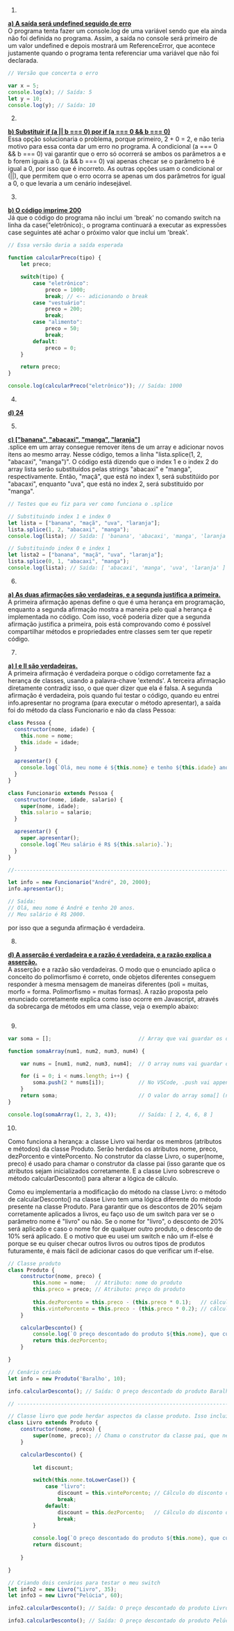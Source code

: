 1.

<ins>**a) A saída será undefined seguido de erro**</ins>
<br>
O programa tenta fazer um console.log de uma variável sendo que ela ainda não foi definida no programa. Assim, a saída no console será primeiro de um valor undefined e depois mostrará um ReferenceError, que acontece justamente quando o programa tenta referenciar uma variável que não foi declarada.

```javascript
// Versão que concerta o erro

var x = 5;
console.log(x); // Saída: 5
let y = 10;
console.log(y); // Saída: 10
```

2.

<ins>**b) Substituir if (a || b === 0) por if (a === 0 && b === 0)**</ins>
<br>
Essa opção solucionaria o problema, porque primeiro, 2 + 0 = 2, e não teria motivo para essa conta dar um erro no programa. A condicional (a === 0 && b === 0) vai garantir que o erro só ocorrerá se ambos os parâmetros a e b forem iguais a 0. (a && b === 0) vai apenas checar se o parâmetro b é igual a 0, por isso que é incorreto. As outras opções usam o condicional or (||), que permitem que o erro ocorra se apenas um dos parâmetros for igual a 0, o que levaria a um cenário indesejável.

3.

<ins>**b) O código imprime 200**</ins>
<br>
Já que o código do programa não inclui um 'break' no comando switch na linha da case("eletrônico):, o programa continuará a executar as expressões case seguintes até achar o próximo valor que inclui um 'break'.

```javascript
// Essa versão daria a saída esperada

function calcularPreco(tipo) {
    let preco;

    switch(tipo) {
        case "eletrônico":
            preco = 1000;
            break; // <-- adicionando o break
        case "vestuário":
            preco = 200;
            break;
        case "alimento":
            preco = 50;
            break;
        default:
            preco = 0;
    }

    return preco;
}

console.log(calcularPreco("eletrônico")); // Saída: 1000
```

4.

<ins>**d) 24**</ins>

5.

<ins>**c) ["banana", "abacaxi", "manga", "laranja"]**</ins>
<br>
.splice em um array consegue remover itens de um array e adicionar novos itens ao mesmo array. Nesse código, temos a linha "lista.splice(1, 2, "abacaxi", "manga")". O código está dizendo que o index 1 e o index 2 do array lista serão substituídos pelas strings "abacaxi" e "manga", respectivamente. Então, "maçã", que está no index 1, será substitúido por "abacaxi", enquanto "uva", que está no index 2, será substituído por "manga".

```javascript
// Testes que eu fiz para ver como funciona o .splice

// Substituindo index 1 e index 0
let lista = ["banana", "maçã", "uva", "laranja"];
lista.splice(1, 2, "abacaxi", "manga");
console.log(lista); // Saída: [ 'banana', 'abacaxi', 'manga', 'laranja' ]

// Substituindo index 0 e index 1
let lista2 = ["banana", "maçã", "uva", "laranja"];
lista.splice(0, 1, "abacaxi", "manga");
console.log(lista); // Saída: [ 'abacaxi', 'manga', 'uva', 'laranja' ]
```


6.

<ins>**a) As duas afirmações são verdadeiras, e a segunda justifica a primeira.**</ins>
<br>
A primeira afirmação apenas define o que é uma herança em programação, enquanto a segunda afirmação mostra a maneira pelo qual a herança é implementada no código. Com isso, você poderia dizer que a segunda afirmação justifica a primeira, pois está comprovando como é possível compartilhar métodos e propriedades entre classes sem ter que repetir código.

7.

<ins>**a) I e II são verdadeiras.**</ins>
<br>
A primeira afirmação é verdadeira porque o código corretamente faz a herança de classes, usando a palavra-chave 'extends'. A terceira afirmação diretamente contradiz isso, o que quer dizer que ela é falsa. A segunda afirmação é verdadeira, pois quando fui testar o código, quando eu entrei info.apresentar no programa (para executar o método apresentar), a saída foi do método da class Funcionario e não da class Pessoa:

```javascript
class Pessoa {
  constructor(nome, idade) {
    this.nome = nome;
    this.idade = idade;
  }

  apresentar() {
    console.log(`Olá, meu nome é ${this.nome} e tenho ${this.idade} anos.`);
  }
}

class Funcionario extends Pessoa {
  constructor(nome, idade, salario) {
    super(nome, idade);
    this.salario = salario;
  }

  apresentar() {
    super.apresentar();
    console.log(`Meu salário é R$ ${this.salario}.`);
  }
}

//----------------------------------------------------------------------------------

let info = new Funcionario("André", 20, 2000);
info.apresentar();

// Saída:
// Olá, meu nome é André e tenho 20 anos.
// Meu salário é R$ 2000.
```

por isso que a segunda afirmação é verdadeira.

8.

<ins>**d) A asserção é verdadeira e a razão é verdadeira, e a razão explica a asserção.**</ins>
<br>
A asserção e a razão são verdadeiras. O modo que o enunciado aplica o conceito do polimorfismo é correto, onde objetos diferentes conseguem responder à mesma mensagem de maneiras diferentes (poli = muitas, morfo = forma. Polimorfismo = muitas formas). A razão proposta pelo enunciado corretamente explica como isso ocorre em Javascript, através da sobrecarga de métodos em uma classe, veja o exemplo abaixo:

```javascript

```

9.

```javascript
var soma = [];                            // Array que vai guardar os dobros dos valores do array nums[]

function somaArray(num1, num2, num3, num4) {

    var nums = [num1, num2, num3, num4];  // O array nums vai guardar os valores dos parâmetros da função somaArray, para que o cálculo dos dobros possa ser feito no loop for usando os valores de index da lista

    for (i = 0; i < nums.length; i++) {
        soma.push(2 * nums[i]);           // No VSCode, .push vai append (adicionar no final da lista) a multiplicação (2 * nums[i])
    }
    return soma;                          // O valor do array soma[] (nesse exemplo [2, 4, 6, 8]) será retornado para a função somaArray (somaArray será igual a [2, 4, 6, 8])
}

console.log(somaArray(1, 2, 3, 4));       // Saída: [ 2, 4, 6, 8 ]
```

10.

Como funciona a herança: a classe Livro vai herdar os membros (atributos e métodos) da classe Produto. Serão herdados os atributos nome, preco, dezPorcento e vintePorcento. No construtor da classe Livro, o super(nome, preco) é usado para chamar o construtor da classe pai (isso garante que os atributos sejam inicializados corretamente. E a classe Livro sobrescreve o método calcularDesconto() para alterar a lógica de cálculo.

Como eu implementaria a modificação do método na classe Livro: o método de calcularDesconto() na classe Livro tem uma lógica diferente do método presente na classe Produto. Para garantir que os descontos de 20% sejam corretamente aplicados a livros, eu faço uso de um switch para ver se o parâmetro nome é "livro" ou não. Se o nome for "livro", o desconto de 20% será aplicado e caso o nome for de qualquer outro produto, o desconto de 10% será aplicado. E o motivo que eu usei um switch e não um if-else é porque se eu quiser checar outros livros ou outros tipos de produtos futuramente, é mais fácil de adicionar casos do que verificar um if-else.

```javascript
// Classe produto
class Produto {
    constructor(nome, preco) {
        this.nome = nome;   // Atributo: nome do produto
        this.preco = preco; // Atributo: preço do produto
        
        this.dezPorcento = this.preco - (this.preco * 0.1);   // cálculo de 10% será um atributo que será usado nos métodos
        this.vintePorcento = this.preco - (this.preco * 0.2); // cálculo de 20% será um atributo que será usado nos métodos
    }

    calcularDesconto() {
        console.log(`O preço descontado do produto ${this.nome}, que custava R$ ${this.preco.toFixed(2)}, é R$ ${this.dezPorcento.toFixed(2)}`);
        return this.dezPorcento;
    }

}

// Cenário criado
let info = new Produto('Baralho', 10);

info.calcularDesconto(); // Saída: O preço descontado do produto Baralho, que custava R$ 10.00, é de R$ 9.00

// -------------------------------------------------------------------------------------------------------------------

// Classe livro que pode herdar aspectos da classe produto. Isso inclui as variáveis que farão os cálculos dos descontos
class Livro extends Produto {
    constructor(nome, preco) {
        super(nome, preco); // Chama o construtor da classe pai, que nesse caso é Produto
    }

    calcularDesconto() {
        
        let discount;

        switch(this.nome.toLowerCase()) {
            case "livro":
                discount = this.vintePorcento; // Cálculo do disconto de 20% de desconto se o parâmetro nome = "livro"
                break;
            default:
                discount = this.dezPorcento;   // Cálculo do disconto de 10% de desconto para qualquer outro produto que for inserido
                break;
        }
        
        console.log(`O preço descontado do produto ${this.nome}, que custava R$ ${this.preco.toFixed(2)}, é R$ ${discount.toFixed(2)} `)
        return discount;
    
    }

}

// Criando dois cenários para testar o meu switch
let info2 = new Livro("Livro", 35);
let info3 = new Livro("Pelúcia", 60);

info2.calcularDesconto(); // Saída: O preço descontado do produto Livro, que custava R$ 35.00, é de R$ 28.00

info3.calcularDesconto(); // Saída: O preço descontado do produto Pelúcia, que custava R$ 60.00, é de R$ 54.00
```
